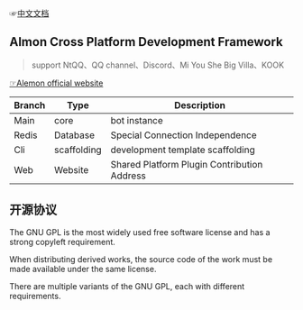 ☞[中文文档](./README.md)

## Almon Cross Platform Development Framework

> support NtQQ、QQ channel、Discord、Mi You She Big Villa、KOOK

[☞Alemon official website](https://alemonjs.com)

| Branch | Type        | Description                                 |
| ------ | ----------- | ------------------------------------------- |
| Main   | core        | bot instance                                |
| Redis  | Database    | Special Connection Independence             |
| Cli    | scaffolding | development template scaffolding            |
| Web    | Website     | Shared Platform Plugin Contribution Address |

## 开源协议

The GNU GPL is the most widely used free software license and has a strong copyleft requirement.

When distributing derived works, the source code of the work must be made available under the same license.

There are multiple variants of the GNU GPL, each with different requirements.
